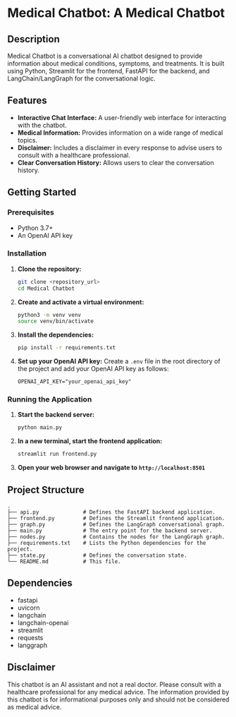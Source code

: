 # Medical Chatbot: A Medical Chatbot

## Description
Medical Chatbot is a conversational AI chatbot designed to provide information about medical conditions, symptoms, and treatments. It is built using Python, Streamlit for the frontend, FastAPI for the backend, and LangChain/LangGraph for the conversational logic.

## Features
*   **Interactive Chat Interface:** A user-friendly web interface for interacting with the chatbot.
*   **Medical Information:** Provides information on a wide range of medical topics.
*   **Disclaimer:** Includes a disclaimer in every response to advise users to consult with a healthcare professional.
*   **Clear Conversation History:** Allows users to clear the conversation history.

## Getting Started

### Prerequisites
*   Python 3.7+
*   An OpenAI API key

### Installation
1.  **Clone the repository:**
    ```bash
    git clone <repository_url>
    cd Medical Chatbot
    ```
2.  **Create and activate a virtual environment:**
    ```bash
    python3 -m venv venv
    source venv/bin/activate
    ```
3.  **Install the dependencies:**
    ```bash
    pip install -r requirements.txt
    ```
4.  **Set up your OpenAI API key:**
    Create a `.env` file in the root directory of the project and add your OpenAI API key as follows:
    ```
    OPENAI_API_KEY="your_openai_api_key"
    ```

### Running the Application
1.  **Start the backend server:**
    ```bash
    python main.py
    ```
2.  **In a new terminal, start the frontend application:**
    ```bash
    streamlit run frontend.py
    ```
3.  **Open your web browser and navigate to `http://localhost:8501`**

## Project Structure
```
.
├── api.py              # Defines the FastAPI backend application.
├── frontend.py         # Defines the Streamlit frontend application.
├── graph.py            # Defines the LangGraph conversational graph.
├── main.py             # The entry point for the backend server.
├── nodes.py            # Contains the nodes for the LangGraph graph.
├── requirements.txt    # Lists the Python dependencies for the project.
├── state.py            # Defines the conversation state.
└── README.md           # This file.
```

## Dependencies
*   fastapi
*   uvicorn
*   langchain
*   langchain-openai
*   streamlit
*   requests
*   langgraph

## Disclaimer
This chatbot is an AI assistant and not a real doctor. Please consult with a healthcare professional for any medical advice. The information provided by this chatbot is for informational purposes only and should not be considered as medical advice.